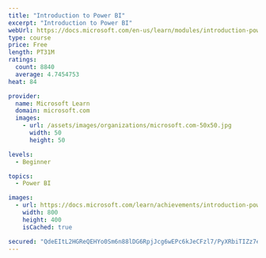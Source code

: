 ```yaml
---
title: "Introduction to Power BI"
excerpt: "Introduction to Power BI"
webUrl: https://docs.microsoft.com/en-us/learn/modules/introduction-power-bi/
type: course
price: Free
length: PT31M
ratings:
  count: 8840
  average: 4.7454753
heat: 84

provider:
  name: Microsoft Learn
  domain: microsoft.com
  images:
    - url: /assets/images/organizations/microsoft.com-50x50.jpg
      width: 50
      height: 50

levels:
  - Beginner

topics:
  - Power BI

images:
  - url: https://docs.microsoft.com/learn/achievements/introduction-power-bi-social.png
    width: 800
    height: 400
    isCached: true

secured: "QdeEItL2HGReQEHYo0Sm6n88lDG6RpjJcg6wEPc6kJeCFzl7/PyXRbiTIZz7eXzYkegykeej5hvjNwfmQxy+AN5QjAg4TRwlnC2EZKH1CHxRNylzAMk4qsXfoIv+egMA0AV62ZsHD9T+8k/RBXAOI81tJoEtnqpKhB4gUUxNgdVx745zEsEcXT40zXGERdw3VDrGqn9qOph2aVk44xO8RrloiR20s1VMFbxmBLR9D2lYL3gqzMv1P18BvmEMs80q2Dvzi/SSXMqGfc2GxFTxT6jqK05CVMonpTAzVrvUMjwOnLwTQEiPoJh1rxtx6tJ20hb27MpKp1/jz+g0/zwnN8EtYH+Sm/jx+4hknoYhHFWMt4vBZsRyMrF01rjS9BVHwWbh8Gtmcf36KG540EaeswnUupJRKtAnT4j0cMQpG4U=;ieHSLWFCerC00D9D4xOk1A=="
---
```


